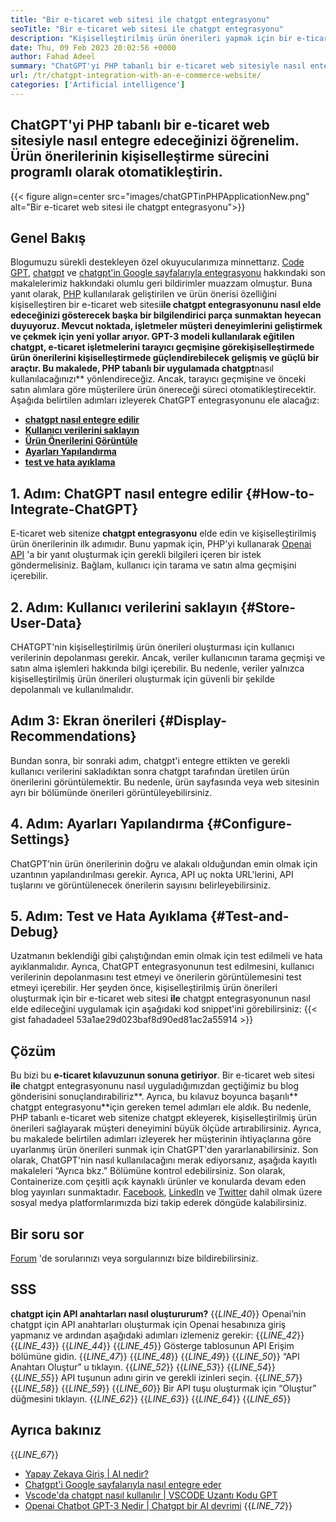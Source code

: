 ```yaml
---
title: "Bir e-ticaret web sitesi ile chatgpt entegrasyonu" 
seoTitle: "Bir e-ticaret web sitesi ile chatgpt entegrasyonu" 
description: "Kişiselleştirilmiş ürün önerileri yapmak için bir e-ticaret web sitesi ile chatgpt entegrasyonunun nasıl elde edileceğini öğrenmek için bu e-ticaret kılavuzunu izleyin." 
date: Thu, 09 Feb 2023 20:02:56 +0000
author: Fahad Adeel
summary: "ChatGPT'yi PHP tabanlı bir e-ticaret web sitesiyle nasıl entegre edeceğinizi öğrenelim. Ürün önerilerinin kişiselleştirme sürecini programlı olarak otomatikleştirin." 
url: /tr/chatgpt-integration-with-an-e-commerce-website/
categories: ['Artificial intelligence']
---
```


## ChatGPT'yi PHP tabanlı bir e-ticaret web sitesiyle nasıl entegre edeceğinizi öğrenelim. Ürün önerilerinin kişiselleştirme sürecini programlı olarak otomatikleştirin.

{{< figure align=center src="images/chatGPTinPHPApplicationNew.png" alt="Bir e-ticaret web sitesi ile chatgpt entegrasyonu">}}


## Genel Bakış
Blogumuzu sürekli destekleyen özel okuyucularımıza minnettarız. [Code GPT][1], [chatgpt][2] ve [chatgpt'in Google sayfalarıyla entegrasyonu][3] hakkındaki son makalelerimiz hakkındaki olumlu geri bildirimler muazzam olmuştur. Buna yanıt olarak, [PHP][4] kullanılarak geliştirilen ve ürün önerisi özelliğini kişiselleştiren bir e-ticaret web sitesi**ile chatgpt entegrasyonunu nasıl elde edeceğinizi gösterecek başka bir bilgilendirici parça sunmaktan heyecan duyuyoruz.
Mevcut noktada, işletmeler müşteri deneyimlerini geliştirmek ve çekmek için yeni yollar arıyor. GPT-3 modeli kullanılarak eğitilen chatgpt, e-ticaret işletmelerini **tarayıcı geçmişine göre**kişiselleştirmede **ürün önerilerini** kişiselleştirmede güçlendirebilecek gelişmiş ve güçlü bir araçtır. Bu makalede, PHP tabanlı bir uygulamada chatgpt**nasıl kullanılacağınızı** yönlendireceğiz. Ancak, tarayıcı geçmişine ve önceki satın alımlara göre müşterilere ürün önereceği süreci otomatikleştirecektir.
Aşağıda belirtilen adımları izleyerek ChatGPT entegrasyonunu ele alacağız:
* [ **chatgpt nasıl entegre edilir** ][5]
* [ **Kullanıcı verilerini saklayın** ][6]
* [ **Ürün Önerilerini Görüntüle** ][7]
* [ **Ayarları Yapılandırma** ][8]
* [ **test ve hata ayıklama** ][9]

## 1. Adım: ChatGPT nasıl entegre edilir {#How-to-Integrate-ChatGPT}

E-ticaret web sitenize **chatgpt entegrasyonu** elde edin ve kişiselleştirilmiş ürün önerilerinin ilk adımıdır. Bunu yapmak için, PHP'yi kullanarak [Openai API][10] 'a bir yanıt oluşturmak için gerekli bilgileri içeren bir istek göndermelisiniz. Bağlam, kullanıcı için tarama ve satın alma geçmişini içerebilir.

## 2. Adım: Kullanıcı verilerini saklayın {#Store-User-Data}

CHATGPT'nin kişiselleştirilmiş ürün önerileri oluşturması için kullanıcı verilerinin depolanması gerekir. Ancak, veriler kullanıcının tarama geçmişi ve satın alma işlemleri hakkında bilgi içerebilir. Bu nedenle, veriler yalnızca kişiselleştirilmiş ürün önerileri oluşturmak için güvenli bir şekilde depolanmalı ve kullanılmalıdır.

## Adım 3: Ekran önerileri {#Display-Recommendations}

Bundan sonra, bir sonraki adım, chatgpt'i entegre ettikten ve gerekli kullanıcı verilerini sakladıktan sonra chatgpt tarafından üretilen ürün önerilerini görüntülemektir. Bu nedenle, ürün sayfasında veya web sitesinin ayrı bir bölümünde önerileri görüntüleyebilirsiniz.

## 4. Adım: Ayarları Yapılandırma {#Configure-Settings}

ChatGPT’nin ürün önerilerinin doğru ve alakalı olduğundan emin olmak için uzantının yapılandırılması gerekir. Ayrıca, API uç nokta URL'lerini, API tuşlarını ve görüntülenecek önerilerin sayısını belirleyebilirsiniz.

## 5. Adım: Test ve Hata Ayıklama {#Test-and-Debug}

Uzatmanın beklendiği gibi çalıştığından emin olmak için test edilmeli ve hata ayıklanmalıdır. Ayrıca, ChatGPT entegrasyonunun test edilmesini, kullanıcı verilerinin depolanmasını test etmeyi ve önerilerin görüntülemesini test etmeyi içerebilir.
Her şeyden önce, kişiselleştirilmiş ürün önerileri oluşturmak için bir e-ticaret web sitesi **ile** chatgpt entegrasyonunun nasıl elde edileceğini uygulamak için aşağıdaki kod snippet'ini görebilirsiniz:
{{< gist fahadadeel 53a1ae29d023baf8d90ed81ac2a55914 >}}

## Çözüm
Bu bizi bu **e-ticaret kılavuzunun sonuna getiriyor**. Bir e-ticaret web sitesi **ile** chatgpt entegrasyonunu nasıl uyguladığımızdan geçtiğimiz bu blog gönderisini sonuçlandırabiliriz**. Ayrıca, bu kılavuz boyunca başarılı** chatgpt entegrasyonu**için gereken temel adımları ele aldık. Bu nedenle, PHP tabanlı e-ticaret web sitenize chatgpt ekleyerek, kişiselleştirilmiş ürün önerileri sağlayarak müşteri deneyimini büyük ölçüde artırabilirsiniz. Ayrıca, bu makalede belirtilen adımları izleyerek her müşterinin ihtiyaçlarına göre uyarlanmış ürün önerileri sunmak için ChatGPT'den yararlanabilirsiniz. Son olarak, ChatGPT'nin nasıl kullanılacağını merak ediyorsanız, aşağıda kayıtlı makaleleri “Ayrıca bkz.” Bölümüne kontrol edebilirsiniz.
Son olarak, Containerize.com çeşitli açık kaynaklı ürünler ve konularda devam eden blog yayınları sunmaktadır. [Facebook][11], [LinkedIn][12] ve [Twitter][13] dahil olmak üzere sosyal medya platformlarımızda bizi takip ederek döngüde kalabilirsiniz.

## Bir soru sor
[Forum][14] 'de sorularınızı veya sorgularınızı bize bildirebilirsiniz.

## SSS
**chatgpt için API anahtarları nasıl oluştururum?** 
{{_LINE_40_}}
  Openai’nin chatgpt için API anahtarları oluşturmak için Openai hesabınıza giriş yapmanız ve ardından aşağıdaki adımları izlemeniz gerekir:
{{_LINE_42_}}
{{_LINE_43_}}
{{_LINE_44_}}
{{_LINE_45_}}
      Gösterge tablosunun API Erişim bölümüne gidin.
{{_LINE_47_}}
{{_LINE_48_}}
{{_LINE_49_}}
{{_LINE_50_}}
      “API Anahtarı Oluştur” u tıklayın.
{{_LINE_52_}}
{{_LINE_53_}}
{{_LINE_54_}}
{{_LINE_55_}}
      API tuşunun adını girin ve gerekli izinleri seçin.
{{_LINE_57_}}
{{_LINE_58_}}
{{_LINE_59_}}
{{_LINE_60_}}
      Bir API tuşu oluşturmak için “Oluştur” düğmesini tıklayın.
{{_LINE_62_}}
{{_LINE_63_}}
{{_LINE_64_}}
{{_LINE_65_}}

## Ayrıca bakınız
{{_LINE_67_}}
  * [Yapay Zekaya Giriş | AI nedir?][15]
  * [Chatgpt'i Google sayfalarıyla nasıl entegre eder][3]
  * [Vscode'da chatgpt nasıl kullanılır | VSCODE Uzantı Kodu GPT][1]
  * [Openai Chatbot GPT-3 Nedir | Chatgpt bir AI devrimi][2]
{{_LINE_72_}}



[1]: https://blog.containerize.com/artificial-intelligence/how-to-use-chatgpt-in-vscode-the-vscode-extension-codegpt/
[2]: https://blog.containerize.com/artificial-intelligence/what-is-openai-chatbot-gpt-3-chatgpt-an-ai-revolution/
[3]: https://blog.containerize.com/artificial-intelligence/integrate-chatgpt-with-google-sheets/
[4]: https://www.php.net/
[5]: #How-to-Integrate-ChatGPT
[6]: #Store-User-Data
[7]: #Display-Recommendations
[8]: #Configure-Settings
[9]: #Test-and-Debug
[10]: https://platform.openai.com/account/api-keys
[11]: https://web.facebook.com/containerize
[12]: https://www.linkedin.com/company/containerize/
[13]: https://twitter.com/containerize_co
[14]: https://forum.containerize.com/
[15]: https://blog.containerize.com/artificial-intelligence/an-introduction-to-artificial-intelligence-what-is-ai/
